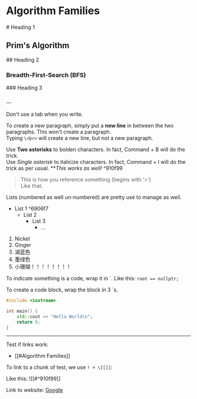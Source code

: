 # Algorithm Families
\# Heading 1

## Prim's Algorithm
\## Heading 2

### Breadth-First-Search (BFS)
\### Heading 3
#### ...


Don't use a tab when you write.

To create a new paragraph, simply put a **new line** in between the two paragraphs.
This won't create a paragraph.<br>
Typing `\<br>` will create a new line, but not a new paragraph.

Use **Two asterisks** to bolden characters. In fact, Command + B will do the trick. <br>
Use *Single asterisk* to italicize characters. In fact, Command + I will do the trick as per usual.  ***This works as well!* ^910f99

> This is how you reference something  (begins with '>')<br>
> Like that.


Lists (numbered as well un-numbered) are pretty use to manage as well.

- List 1 ^6906f7
	- List 2
		- List 3
			- ...


1. Nickel
2. Ginger
3. 湖蓝色
4. 墨绿色
5. 小珊瑚！！！！！！！！

To indicate something is a code, wrap it in \`. Like this: `root == nullptr;`

To create a code block, wrap the block in 3 \`s.
```c++
#include <iostream>

int main() {
	std::cout << "Hello World\n";
	return 0;
}
```

---
Test if links work:
- [[#Algorithm Families]]

To link to a chunk of test, we use `! + \[[]]`:

Like this: ![[#^910f99]]

Link to website: [Google](https://google.com)
